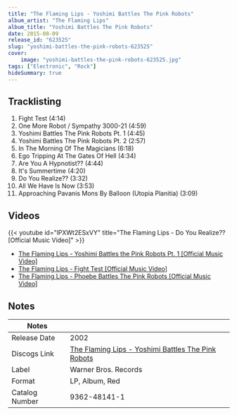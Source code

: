 ```yaml
---
title: "The Flaming Lips - Yoshimi Battles The Pink Robots"
album_artist: "The Flaming Lips"
album_title: "Yoshimi Battles The Pink Robots"
date: 2015-08-09
release_id: "623525"
slug: "yoshimi-battles-the-pink-robots-623525"
cover:
    image: "yoshimi-battles-the-pink-robots-623525.jpg"
tags: ["Electronic", "Rock"]
hideSummary: true
---
```


## Tracklisting
1. Fight Test (4:14)
2. One More Robot / Sympathy 3000-21 (4:59)
3. Yoshimi Battles The Pink Robots Pt. 1 (4:45)
4. Yoshimi Battles The Pink Robots Pt. 2 (2:57)
5. In The Morning Of The Magicians (6:18)
6. Ego Tripping At The Gates Of Hell (4:34)
7. Are You A Hypnotist?? (4:44)
8. It's Summertime (4:20)
9. Do You Realize?? (3:32)
10. All We Have Is Now (3:53)
11. Approaching Pavanis Mons By Balloon (Utopia Planitia) (3:09)

## Videos
{{< youtube id="lPXWt2ESxVY" title="The Flaming Lips - Do You Realize?? [Official Music Video]" >}}
- [The Flaming Lips - Yoshimi Battles the Pink Robots Pt. 1 [Official Music Video]](https://www.youtube.com/watch?v=ZdDHi5SSIlM)
- [The Flaming Lips - Fight Test [Official Music Video]](https://www.youtube.com/watch?v=fye1XtXQn9s)
- [The Flaming Lips - Phoebe Battles The Pink Robots [Official Music Video]](https://www.youtube.com/watch?v=HEaKdBSNS3k)

## Notes

| Notes          |             |
| ---------------| ----------- |
| Release Date   | 2002 |
| Discogs Link   | [The Flaming Lips - Yoshimi Battles The Pink Robots](https://www.discogs.com/release/623525) |
| Label          | Warner Bros. Records |
| Format         | LP, Album, Red |
| Catalog Number | 9362-48141-1 |

